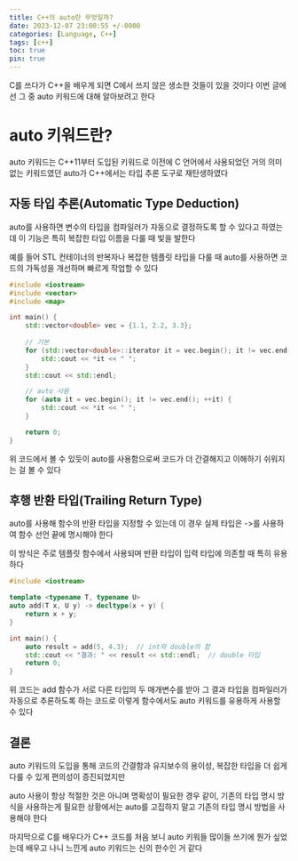 ```yaml
---
title: C++의 auto란 무엇일까?
date: 2023-12-07 23:00:55 +/-0000
categories: [Language, C++]
tags: [c++]
toc: true
pin: true
---
```


C를 쓰다가 C++을 배우게 되면 C에서 쓰지 않은 생소한 것들이 있을 것이다 이번 글에선 그 중 auto 키워드에 대해 알아보려고 한다

# auto 키워드란?

auto 키워드는 C++11부터 도입된 키워드로 이전에 C 언어에서 사용되었던 거의 의미 없는 키워드였던 auto가 C++에서는 타입 추론 도구로 재탄생하였다

## 자동 타입 추론(Automatic Type Deduction)

auto를 사용하면 변수의 타입을 컴파일러가 자동으로 결정하도록 할 수 있다고 하였는데 이 기능은 특히 복잡한 타입 이름을 다룰 때 빛을 발한다

예를 들어 STL 컨테이너의 반복자나 복잡한 템플릿 타입을 다룰 때 auto를 사용하면 코드의 가독성을 개선하며 빠르게 작업할 수 있다

~~~cpp
#include <iostream>
#include <vector>
#include <map>

int main() {
    std::vector<double> vec = {1.1, 2.2, 3.3};
    
    // 기본
    for (std::vector<double>::iterator it = vec.begin(); it != vec.end(); ++it) {
        std::cout << *it << " ";
    }
    std::cout << std::endl;

    // auto 사용
    for (auto it = vec.begin(); it != vec.end(); ++it) {
        std::cout << *it << " ";
    }

    return 0;
}
~~~

위 코드에서 볼 수 있듯이 auto를 사용함으로써 코드가 더 간결해지고 이해하기 쉬워지는 걸 볼 수 있다

## 후행 반환 타입(Trailing Return Type)

auto를 사용해 함수의 반환 타입을 지정할 수 있는데 이 경우 실제 타입은 ->를 사용하여 함수 선언 끝에 명시해야 한다

이 방식은 주로 템플릿 함수에서 사용되며 반환 타입이 입력 타입에 의존할 때 특히 유용하다

~~~cpp
#include <iostream>

template <typename T, typename U>
auto add(T x, U y) -> decltype(x + y) {
    return x + y;
}

int main() {
    auto result = add(5, 4.3);  // int와 double의 합
    std::cout << "결과: " << result << std::endl;  // double 타입
    return 0;
}
~~~

위 코드는 add 함수가 서로 다른 타입의 두 매개변수를 받아 그 결과 타입을 컴파일러가 자동으로 추론하도록 하는 코드로 이렇게 함수에서도 auto 키워드를 유용하게 사용할 수 있다

## 결론

auto 키워드의 도입을 통해 코드의 간결함과 유지보수의 용이성, 복잡한 타입을 더 쉽게 다룰 수 있게 편의성이 증진되었지만

auto 사용이 항상 적절한 것은 아니며 명확성이 필요한 경우 같이, 기존의 타입 명시 방식을 사용하는게 필요한 상황에서는 auto를 고집하지 말고 기존의 타입 명시 방법을 사용해야 한다

마지막으로 C를 배우다가 C++ 코드를 처음 보니 auto 키워들 많이들 쓰기에 뭔가 싶었는데 배우고 나니 느낀게 auto 키워드는 신의 한수인 거 같다